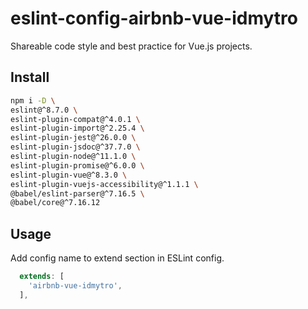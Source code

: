 # eslint-config-airbnb-vue-idmytro

Shareable code style and best practice for Vue.js projects.

## Install

```sh
npm i -D \
eslint@^8.7.0 \
eslint-plugin-compat@^4.0.1 \
eslint-plugin-import@^2.25.4 \
eslint-plugin-jest@^26.0.0 \
eslint-plugin-jsdoc@^37.7.0 \
eslint-plugin-node@^11.1.0 \
eslint-plugin-promise@^6.0.0 \
eslint-plugin-vue@^8.3.0 \
eslint-plugin-vuejs-accessibility@^1.1.1 \
@babel/eslint-parser@^7.16.5 \
@babel/core@^7.16.12
```

## Usage

Add config name to extend section in ESLint config.

```js
  extends: [
    'airbnb-vue-idmytro',
  ],
```
